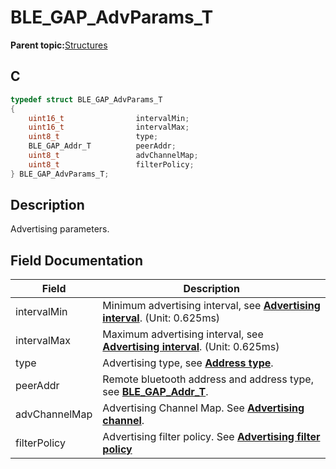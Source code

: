 # BLE\_GAP\_AdvParams\_T

**Parent topic:**[Structures](GUID-230368B0-FB2A-4967-A471-691387B35A9E.md)

## C

```c
typedef struct BLE_GAP_AdvParams_T
{
    uint16_t                intervalMin;
    uint16_t                intervalMax;
    uint8_t                 type;
    BLE_GAP_Addr_T          peerAddr;
    uint8_t                 advChannelMap;
    uint8_t                 filterPolicy;
} BLE_GAP_AdvParams_T;
```

## Description

Advertising parameters.

## Field Documentation

|Field|Description|
|-----|-----------|
|intervalMin|Minimum advertising interval, see **[Advertising interval](GUID-B7FF758F-FF01-4A43-96BB-8F24898AC83A.md)**. \(Unit: 0.625ms\)|
|intervalMax|Maximum advertising interval, see **[Advertising interval](GUID-B7FF758F-FF01-4A43-96BB-8F24898AC83A.md)**. \(Unit: 0.625ms\)|
|type|Advertising type, see **[Address type](GUID-ED5D88C1-E103-4686-876B-894A0EFE7BEA.md)**.|
|peerAddr|Remote bluetooth address and address type, see **[BLE\_GAP\_Addr\_T](GUID-5B71FDB5-5345-4BCD-B102-6A5B5A06D284.md)**.|
|advChannelMap|Advertising Channel Map. See **[Advertising channel](GUID-65913859-C4F9-4AC9-9D7A-95E9FE9A3FAE.md)**.|
|filterPolicy|Advertising filter policy. See **[Advertising filter policy](GUID-9246E9D3-3AE7-46E9-BFED-C6B3F27B89C0.md)**|

